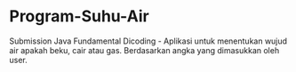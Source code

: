 # Program-Suhu-Air
Submission Java Fundamental Dicoding - Aplikasi untuk menentukan wujud air apakah beku, cair atau gas. Berdasarkan angka yang dimasukkan oleh user.
